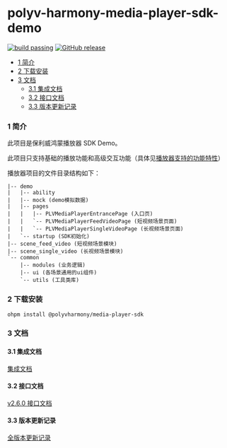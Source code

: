 polyv-harmony-media-player-sdk-demo
===

[![build passing](https://img.shields.io/badge/build-passing-brightgreen.svg)](#)
[![GitHub release](https://img.shields.io/badge/release-2.6.0-blue.svg)](https://github.com/polyv/polyv-harmony-media-player-sdk-demo/releases/tag/2.6.0)

<!-- START doctoc generated TOC please keep comment here to allow auto update -->
<!-- DON'T EDIT THIS SECTION, INSTEAD RE-RUN doctoc TO UPDATE -->

- [1 简介](#1-%E7%AE%80%E4%BB%8B)
- [2 下载安装](#2-%E4%B8%8B%E8%BD%BD%E5%AE%89%E8%A3%85)
- [3 文档](#3-%E6%96%87%E6%A1%A3)
  - [3.1 集成文档](#31-%E9%9B%86%E6%88%90%E6%96%87%E6%A1%A3)
  - [3.2 接口文档](#32-%E6%8E%A5%E5%8F%A3%E6%96%87%E6%A1%A3)
  - [3.3 版本更新记录](#33-%E7%89%88%E6%9C%AC%E6%9B%B4%E6%96%B0%E8%AE%B0%E5%BD%95)

<!-- END doctoc generated TOC please keep comment here to allow auto update -->

### 1 简介
此项目是保利威鸿蒙播放器 SDK Demo。

此项目只支持基础的播放功能和高级交互功能（具体见[播放器支持的功能特性](https://github.com/polyv/polyv-harmony-media-player-sdk-demo/blob/master/docs/public/支持的功能特性.md)）

播放器项目的文件目录结构如下：

```
|-- demo
|   |-- ability
|   |-- mock (demo模拟数据)
|   |-- pages
|   |   |-- PLVMediaPlayerEntrancePage (入口页)
|   |   `-- PLVMediaPlayerFeedVideoPage (短视频场景页面)
|   |   `-- PLVMediaPlayerSingleVideoPage (长视频场景页面)
|   `-- startup (SDK初始化)
|-- scene_feed_video (短视频场景模块)
|-- scene_single_video (长视频场景模块)
`-- common
    |-- modules (业务逻辑)
    |-- ui (各场景通用的ui组件)
    `-- utils (工具类库)
```

### 2 下载安装

```shell
ohpm install @polyvharmony/media-player-sdk
```

### 3 文档
#### 3.1 集成文档
[集成文档](https://github.com/polyv/polyv-harmony-media-player-sdk-demo/tree/master/docs/public)
#### 3.2 接口文档
[v2.6.0 接口文档](https://repo.polyv.net/harmony/documents/media_player_sdk/2.6.0/index.html)
#### 3.3 版本更新记录
[全版本更新记录](https://github.com/polyv/polyv-harmony-media-player-sdk-demo/blob/master/CHANGELOG.md)
